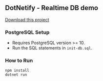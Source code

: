 ## DotNetify - Realtime DB demo

<a href="https://dotnetify.net/generate/?url=https://github.com/dsuryd/dotNetify&dir=Demo/React/RealtimeDb.Postgres&project=realtimeDbDemo" onclick="window.open('https://dotnetify.net/generate/?url=https://github.com/dsuryd/dotNetify&dir=Demo/React/RealtimeDb.Postgres&project=realtimeDbDemo', 'mywin','left=20,top=20,width=500,height=500,toolbar=1,resizable=0'); return false;">Download this project</a>

### PostgreSQL Setup

- Requires PostgreSQL version >= 10.
- Run the SQL statements in `init-db.sql`.

### How to Run

```
npm install
dotnet run
```
